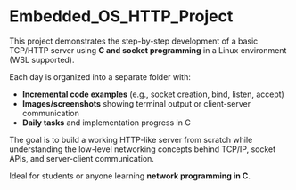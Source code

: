 # Embedded_OS_HTTP_Project

This project demonstrates the step-by-step development of a basic TCP/HTTP server using **C and socket programming** in a Linux environment (WSL supported).

Each day is organized into a separate folder with:
- **Incremental code examples** (e.g., socket creation, bind, listen, accept)
- **Images/screenshots** showing terminal output or client-server communication
- **Daily tasks** and implementation progress in C

The goal is to build a working HTTP-like server from scratch while understanding the low-level networking concepts behind TCP/IP, socket APIs, and server-client communication.

Ideal for students or anyone learning **network programming in C**.





